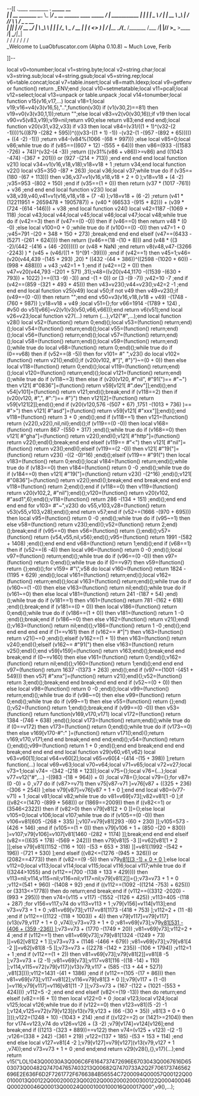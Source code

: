 --[[
 .____                  ________ ___.    _____                           __                
 |    |    __ _______   \_____  \\_ |___/ ____\_ __  ______ ____ _____ _/  |_  ___________ 
 |    |   |  |  \__  \   /   |   \| __ \   __\  |  \/  ___// ___\\__  \\   __\/  _ \_  __ \
 |    |___|  |  // __ \_/    |    \ \_\ \  | |  |  /\___ \\  \___ / __ \|  | (  <_> )  | \/
 |_______ \____/(____  /\_______  /___  /__| |____//____  >\___  >____  /__|  \____/|__|   
         \/          \/         \/    \/                \/     \/     \/                   
          \_Welcome to LuaObfuscator.com   (Alpha 0.10.8) ~  Much Love, Ferib 

]]--

local v0=tonumber;local v1=string.byte;local v2=string.char;local v3=string.sub;local v4=string.gsub;local v5=string.rep;local v6=table.concat;local v7=table.insert;local v8=math.ldexp;local v9=getfenv or function() return _ENV;end ;local v10=setmetatable;local v11=pcall;local v12=select;local v13=unpack or table.unpack ;local v14=tonumber;local function v15(v16,v17,...) local v18=1;local v19;v16=v4(v3(v16,5),"..",function(v30) if (v1(v30,2)==81) then v19=v0(v3(v30,1,1));return "";else local v83=v2(v0(v30,16));if v19 then local v90=v5(v83,v19);v19=nil;return v90;else return v83;end end end);local function v20(v31,v32,v33) if v33 then local v84=(v31/((1 + 1)^(v32-(2 -1))))%((879 -(282 + 595))^(((v33-((1 + 1) -1)) -(v32-(1 -(957 -(892 + 65))))) + ((4 -2) -1))) ;return v84-(v84%(1066 -(68 + 997))) ;else local v85=0;local v86;while true do if (v85==((607 + 12) -(555 + 64))) then v86=(933 -((1583 -726) + 74))^(v32-(4 -3)) ;return (((v31%(v86 + v86))>=v86) and ((1043 -474) -(367 + 201))) or (927 -(214 + 713)) ;end end end end local function v21() local v34=v1(v16,v18,v18);v18=v18 + 1 ;return v34;end local function v22() local v35=350 -(87 + 263) ;local v36;local v37;while true do if (v35==(180 -(67 + 113))) then v36,v37=v1(v16,v18,v18 + 2 + 0 );v18=v18 + (4 -2) ;v35=953 -(802 + 150) ;end if (v35==(1 + 0)) then return (v37 * (1017 -761)) + v36 ;end end end local function v23() local v38,v39,v40,v41=v1(v16,v18,v18 + (7 -4) );v18=v18 + (6 -2) ;return (v41 * (12211951 + 2659478 + 1905787)) + (v40 * (66533 -(915 + 82))) + (v39 * (724 -(614 -146))) + v38 ;end local function v24() local v42=1187 -(1069 + 118) ;local v43;local v44;local v45;local v46;local v47;local v48;while true do if (v42==3) then if (v47==(0 -0)) then if (v46==0) then return v48 * (0 -0) ;else local v100=0 + 0 ;while true do if (v100==(0 -0)) then v47=1 + 0 ;v45=791 -(20 + 348 + 150 + 273) ;break;end end end elseif (v47==(6433 -(5271 -(261 + 624)))) then return ((v46==(18 -(10 + 8))) and (v48 * ((3 -2)/(442 -(416 + (46 -20)))))) or (v48 * NaN) ;end return v8(v48,v47-(3266 -2243) ) * (v45 + (v46/((1 + 1)^(91 -39)))) ;end if (v42==1) then v45=1;v46=(v20(v44,439 -(145 + 293) ,20) * ((432 -(44 + 386))^((2598 -(1020 + 60)) -(998 + 488)))) + v43 ;v42=1 + 1 ;end if (v42==(2 + 0)) then v47=v20(v44,793 -(201 + 571) ,31);v48=((v20(v44,1170 -((1539 -(630 + 793)) + 1022) )==((13 -9) -3)) and  -(1 + 0)) or (3 -(9 -7)) ;v42=10 -7 ;end if (v42==(859 -(321 + 493 + 45))) then v43=v23();v44=v23();v42=2 -1 ;end end end local function v25(v49) local v50;if  not v49 then v49=v23();if (v49==(0 -0)) then return "";end end v50=v3(v16,v18,(v18 + v49) -(1748 -(760 + 987)) );v18=v18 + v49 ;local v51={};for v66=1914 -(1789 + 124) , #v50 do v51[v66]=v2(v1(v3(v50,v66,v66)));end return v6(v51);end local v26=v23;local function v27(...) return {...},v12("#",...);end local function v28() local v52=(function() return 0;end)();local v53=(function() return;end)();local v54=(function() return;end)();local v55=(function() return;end)();local v56=(function() return;end)();local v57=(function() return;end)();local v58=(function() return;end)();local v59=(function() return;end)();while true do local v68=(function() return 0;end)();while true do if (0==v68) then if (v52==(8 -5)) then for v101= #" ",v23() do local v102=(function() return v21();end)();if (v20(v102, #"]", #"}")~=(0 + 0)) then else local v118=(function() return 0;end)();local v119=(function() return;end)();local v120=(function() return;end)();local v121=(function() return;end)();while true do if (v118~=3) then else if (v20(v120, #"nil", #"91(")== #"~") then v121[ #"0836"]=(function() return v59[v121[ #".dev"]];end)();end v54[v101]=(function() return v121;end)();break;end if (v118==2) then if (v20(v120, #",", #":")== #"}") then v121[2]=(function() return v59[v121[2]];end)();end if (v20(v120,576 -(507 + 67) ,1751 -(1013 + 736) )== #">") then v121[ #"asd"]=(function() return v59[v121[ #"xxx"]];end)();end v118=(function() return 3 + 0 ;end)();end if (v118==1) then v121=(function() return {v22(),v22(),nil,nil};end)();if (v119==(0 -0)) then local v168=(function() return 867 -(550 + 317) ;end)();while true do if (v168==0) then v121[ #"gha"]=(function() return v22();end)();v121[ #"http"]=(function() return v22();end)();break;end end elseif (v119== #"<") then v121[ #"nil"]=(function() return v23();end)();elseif (v119==(2 -0)) then v121[ #"19("]=(function() return v23() -((2 -0)^16) ;end)();elseif (v119== #"91(") then local v183=(function() return 0;end)();local v184=(function() return;end)();while true do if (v183==0) then v184=(function() return 0 -0 ;end)();while true do if (v184==0) then v121[ #"19("]=(function() return v23() -(2^16) ;end)();v121[ #"0836"]=(function() return v22();end)();break;end end break;end end end v118=(function() return 2;end)();end if (v118==0) then v119=(function() return v20(v102,2, #"nil");end)();v120=(function() return v20(v102, #"asd1",6);end)();v118=(function() return 286 -(134 + 151) ;end)();end end end end for v103= #"~",v23() do v55,v103,v28=(function() return v53(v55,v103,v28);end)();end return v57;end if (v52==(1666 -(970 + 695))) then local v95=(function() return 0 -0 ;end)();while true do if (v95~=1) then else v58=(function() return v23();end)();v52=(function() return 2;end)();break;end if (v95==0) then v56=(function() return {};end)();v57=(function() return {v54,v55,nil,v56};end)();v95=(function() return 1991 -(582 + 1408) ;end)();end end end v68=(function() return 1;end)();end if (v68==1) then if (v52==(6 -4)) then local v96=(function() return 0 -0 ;end)();local v97=(function() return;end)();while true do if (v96==(0 -0)) then v97=(function() return 0;end)();while true do if (0==v97) then v59=(function() return {};end)();for v159= #"\\",v58 do local v160=(function() return 1824 -(1195 + 629) ;end)();local v161=(function() return;end)();local v162=(function() return;end)();local v163=(function() return;end)();while true do if (v160~=(1 -0)) then else v163=(function() return nil;end)();while true do if (v161~=0) then else local v181=(function() return 241 -(187 + 54) ;end)();while true do if (v181==1) then v161=(function() return 781 -(162 + 618) ;end)();break;end if (v181==(0 + 0)) then local v186=(function() return 0;end)();while true do if (v186==(1 + 0)) then v181=(function() return 1 -0 ;end)();break;end if (v186~=0) then else v162=(function() return v21();end)();v163=(function() return nil;end)();v186=(function() return 1 -0 ;end)();end end end end end if (1==v161) then if (v162== #"|") then v163=(function() return v21()~=0 ;end)();elseif (v162==(1 + 1)) then v163=(function() return v24();end)();elseif (v162~= #"91(") then else v163=(function() return v25();end)();end v59[v159]=(function() return v163;end)();break;end end break;end if (0~=v160) then else v161=(function() return 0;end)();v162=(function() return nil;end)();v160=(function() return 1;end)();end end end v97=(function() return 1637 -(1373 + 263) ;end)();end if (v97==(1001 -(451 + 549))) then v57[ #"xnx"]=(function() return v21();end)();v52=(function() return 3;end)();break;end end break;end end end if (v52~=(0 + 0)) then else local v98=(function() return 0 -0 ;end)();local v99=(function() return;end)();while true do if (v98~=0) then else v99=(function() return 0;end)();while true do if (v99~=1) then else v55=(function() return {};end)();v52=(function() return 1;end)();break;end if (v99==(0 -0)) then v53=(function() return function(v169,v170,v171) local v172=(function() return 1384 -(746 + 638) ;end)();local v173=(function() return;end)();while true do if (0==v172) then v173=(function() return 0;end)();while true do if (v173~=0) then else v169[v170-#":" ]=(function() return v171();end)();return v169,v170,v171;end end break;end end end;end)();v54=(function() return {};end)();v99=(function() return 1 + 0 ;end)();end end break;end end end break;end end end end local function v29(v60,v61,v62) local v63=v60[1];local v64=v60[2];local v65=v60[4 -(414 -(15 + 398)) ];return function(...) local v69=v63;local v70=v64;local v71=v65;local v72=v27;local v73=1;local v74= -(342 -(218 + 123));local v75={};local v76={...};local v77=v12("#",...) -((983 -(18 + 964)) + 0) ;local v78={};local v79={};for v87=(0 -0) + 0 ,v77 do if (v87>=v71) then v75[v87-v71 ]=v76[v87 + ((325 + 236) -(306 + 254)) ];else v79[v87]=v76[v87 + 1 + 0 ];end end local v80=(v77-v71) + 1 ;local v81;local v82;while true do v81=v69[v73];v82=v81[1 -0 ];if ((v82<=(1470 -(899 + 568))) or (1869==2009)) then if ((v82<=1) or (3546<2322)) then if (v82>0) then v79[v81[2 + 0 ]]={};else local v105=0;local v106;local v107;while true do if (v105==(0 -0)) then v106=v81[605 -(268 + 335) ];v107=v79[v81[293 -(60 + 230) ]];v105=573 -(426 + 146) ;end if (v105==(1 + 0)) then v79[v106 + 1 + (850 -(20 + 830)) ]=v107;v79[v106]=v107[v81[1460 -(282 + 1174) ]];break;end end end elseif (v82==((635 + 178) -(569 + 242))) then v79[v81[5 -3 ]]=v62[v81[1 + 2 ]];else v79[v81[(1152 -(116 + 10)) -(53 + 653 + 318) ]]=v81[(1992 -(542 + 196)) -(721 + 530) ];end elseif ((v82<=(1276 -(945 + 326))) or (2082==4773)) then if (v82==(9 -5)) then v79[v81[(3 -1) + 0 + 0 ]]();else local v112=0;local v113;local v114;local v115;local v116;local v117;while true do if ((3244>1055) and (v112==(700 -(138 + 133 + 429)))) then v113=nil;v114,v115=nil;v116=nil;v117=nil;v79[v81[2]]={};v73=v73 + 1 + 0 ;v112=(541 + 960) -(1408 + 92) ;end if ((v112==(1092 -((1214 -753) + 625))) or (3313<=1778)) then do return;end break;end if (v112==((3312 -2020) -(993 + 295))) then v74=(v115 + v117) -(1552 -(1126 + 425)) ;v113=405 -(118 + 287) ;for v156=v117,v74 do v113=v113 + 1 ;v79[v156]=v114[v113];end v73=v73 + 1 + 0 ;v81=v69[v73];v117=v81[1173 -(418 + 753) ];v112=2 + (11 -8) ;end if (v112==((1122 -(118 + 1003)) + 4)) then v79[v117]=v79[v117](v13(v79,v117 + 1 + 0 ,v74));v73=v73 + 1 + 0 ;v81=v69[v73];v79[v81[531 -(406 + (359 -236)) ]]();v73=v73 + (1770 -(1749 + 20)) ;v81=v69[v73];v112=2 + 4 ;end if (v112==1) then v81=v69[v73];v79[v81[1324 -(1249 + 73) ]]=v62[v81[2 + 1 ]];v73=v73 + (1146 -(466 + 679)) ;v81=v69[v73];v79[v81[4 -2 ]]=v62[v81[8 -5 ]];v73=v73 + ((2278 -(142 + 235)) -(106 + 1794)) ;v112=1 + 1 ;end if (v112==(1 + 2)) then v81=v69[v73];v79[v81[2]]=v81[8 -5 ];v73=v73 + (2 -1) ;v81=v69[v73];v117=v81[116 -((18 -14) + 110) ];v114,v115=v72(v79[v117](v13(v79,v117 + (585 -(13 + 44 + 527)) ,v81[3])));v112=1431 -(41 + 1386) ;end if (v112==(105 -(17 + 86))) then v81=v69[v73];v117=v81[2];v116=v79[v81[3 + 0 ]];v79[v117 + (1 -0) ]=v116;v79[v117]=v116[v81[11 -7 ]];v73=v73 + (167 -(122 + (1021 -(553 + 424)))) ;v112=5 -2 ;end end end elseif (v82<=(19 -13)) then do return;end elseif (v82==(6 + 1)) then local v122=0 + 0 ;local v123;local v124;local v125;local v126;while true do if (v122==0) then v123=v81[(5 -2) -1 ];v124,v125=v72(v79[v123](v13(v79,v123 + (66 -(30 + 35)) ,v81[3 + 0 + 0 ])));v122=(1248 + 10) -(1043 + 214) ;end if ((v122==2) or (1421>=2104)) then for v174=v123,v74 do v126=v126 + (3 -2) ;v79[v174]=v124[v126];end break;end if ((1213 -(323 + 889))==v122) then v74=(v125 + v123) -(2 -1) ;v126=(338 + 242) -(361 + 219) ;v122=(137 + 185) -(53 + 153 + 114) ;end end else local v127=v81[4 -2 ];v79[v127]=v79[v127](v13(v79,v127 + 1 ,v74));end v73=v73 + 1 + 0 ;end end;end return v29(v28(),{},v17)(...);end return v15("LOL!043Q00030A3Q006C6F6164737472696E6703043Q0067616D6503073Q00482Q747047657403213Q00682Q7470733A2Q2F706173746562696E2E636F6D2F7261772F6766384B56554C7200094Q00057Q00122Q000100013Q00122Q000200023Q00202Q00020002000300122Q000400046Q000200046Q00013Q00024Q0001000100016Q00017Q00",v9(),...);

